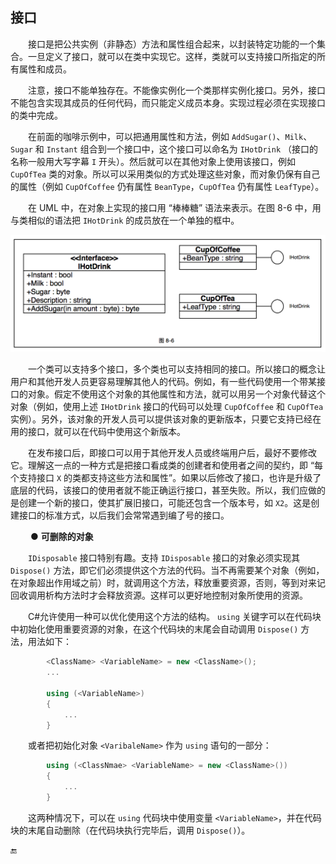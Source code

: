 ## 接口

&emsp;&emsp;接口是把公共实例（非静态）方法和属性组合起来，以封装特定功能的一个集合。一旦定义了接口，就可以在类中实现它。这样，类就可以支持接口所指定的所有属性和成员。

&emsp;&emsp;注意，接口不能单独存在。不能像实例化一个类那样实例化接口。另外，接口不能包含实现其成员的任何代码，而只能定义成员本身。实现过程必须在实现接口的类中完成。

&emsp;&emsp;在前面的咖啡示例中，可以把通用属性和方法，例如 `AddSugar()`、`Milk`、`Sugar` 和 `Instant` 组合到一个接口中，这个接口可以命名为 `IHotDrink` （接口的名称一般用大写字幕 `I` 开头）。然后就可以在其他对象上使用该接口，例如 `CupOfTea` 类的对象。所以可以采用类似的方式处理这些对象，而对象仍保有自己的属性（例如 `CupOfCoffee` 仍有属性 `BeanType`，`CupOfTea` 仍有属性 `LeafType`）。

&emsp;&emsp;在 UML 中，在对象上实现的接口用 “棒棒糖” 语法来表示。在图 8-6 中，用与类相似的语法把 `IHotDrink` 的成员放在一个单独的框中。

![图 8-6](/assets/8-6.png)

&emsp;&emsp;一个类可以支持多个接口，多个类也可以支持相同的接口。所以接口的概念让用户和其他开发人员更容易理解其他人的代码。例如，有一些代码使用一个带某接口的对象。假定不使用这个对象的其他属性和方法，就可以用另一个对象代替这个对象（例如，使用上述 `IHotDrink` 接口的代码可以处理 `CupOfCoffee` 和 `CupOfTea` 实例）。另外，该对象的开发人员可以提供该对象的更新版本，只要它支持已经在用的接口，就可以在代码中使用这个新版本。


&emsp;&emsp;在发布接口后，即接口可以用于其他开发人员或终端用户后，最好不要修改它。理解这一点的一种方式是把接口看成类的创建者和使用者之间的契约，即 “每个支持接口 `X` 的类都支持这些方法和属性”。如果以后修改了接口，也许是升级了底层的代码，该接口的使用者就不能正确运行接口，甚至失败。所以，我们应做的是创建一个新的接口，使其扩展旧接口，可能还包含一个版本号，如 `X2`。这是创建接口的标准方式，以后我们会常常遇到编了号的接口。


&emsp;&emsp; ● **可删除的对象**

&emsp;&emsp;`IDisposable` 接口特别有趣。支持 `IDisposable` 接口的对象必须实现其 `Dispose()` 方法，即它们必须提供这个方法的代码。当不再需要某个对象（例如，在对象超出作用域之前）时，就调用这个方法，释放重要资源，否则，等到对来记回收调用析构方法时才会释放资源。这样可以更好地控制对象所使用的资源。

&emsp;&emsp;C#允许使用一种可以优化使用这个方法的结构。 `using` 关键字可以在代码块中初始化使用重要资源的对象，在这个代码块的末尾会自动调用 `Dispose()` 方法，用法如下：

```csharp
        <ClassName> <VariableName> = new <ClassName>();
        ...

        using (<VariableName>)
        {
            ...
        }
```

&emsp;&emsp;或者把初始化对象 `<VaribaleName>` 作为 `using` 语句的一部分：

```csharp
        using (<ClassNmae> <VariableName> = new <ClassName>())
        {
            ...
        }
```

&emsp;&emsp;这两种情况下，可以在 `using` 代码块中使用变量 `<VariableName>`，并在代码块的末尾自动删除（在代码块执行完毕后，调用 `Dispose()`）。



🔚